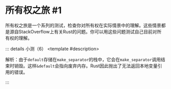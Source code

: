 <script setup>
import {
  QuizProvider,
  Quiz,
  Radio,
  Checkbox,
  Option
} from "../../components/quiz"
</script>

# 所有权之旅 #1

所有权之旅是一个系列的测试，检查你对所有权在实际情景中的理解。这些情景都是源自StackOverflow上有关Rust的问题。你可以用这些问题测试自己目前对所有权的理解。

::: details 小测（6）
<QuizProvider>
<Quiz>
<template #description>

解析：由于`default`存储在`make_separator`的栈中，它会在`make_separator`调用结束时销毁。这样`&default`会指向废弃内存。Rust因此抛出了无法返回本地变量引用的错误。

</template>
<template #quiz>

程序1：

```rust
// 使用字符串创建一个行分割字符串
// 如果提供的字符串是空的，那么返回默认字符串
fn make_separator(user_str: &str) -> &str {
    if user_str == "" {
        let default = "=".repeat(10);
        &default
    } else {
        user_str
    }
}
```

如果你试图编译这段代码，你会收到以下哪一个错误？

<Radio>
<Option label="函数make_separator不能返回两个不同的引用" />
<Option label="不能返回对本地变量default的引用" answer />
<Option label="函数make_separator不能返回对&str的引用" />
<Option label="user_str的生命周期不够长" />
</Radio>

</template>
</Quiz>

<Quiz>
<template #description>

解析：首先，调用者必须传递一个空串来触发问题。这种情况下会返回一个空指针。然后，调用者需要使用`make_separator`的结果，也就是`println`。

</template>
<template #quiz>

程序1：

```rust
// 使用字符串创建一个行分割字符串
// 如果提供的字符串是空的，那么返回默认字符串
fn make_separator(user_str: &str) -> &str {
    if user_str == "" {
        let default = "=".repeat(10);
        &default
    } else {
        user_str
    }
}
```

如果你试图编译这段代码，你会看到如下错误

```
error[E0515]: cannot return a reference to local variable `default`
 --> test.rs:6:9
  |
6 |        &default
  |        ^^^^^^^^ return a reference to data owned by the current function
```

如果编译器**没有**拒绝这个函数。以下哪些个程序能够满足

1. 通过编译
2. 程序的执行可能会引发未定义行为

<Checkbox>
<Option answer>

```rust
let s = make_separator("");
```

</Option>
<Option answer>

```rust
println!("{}", make_separator("Hello world!"));
```

</Option>
<Option answer>

```rust
let s = make_separator("");
println!("{s}");
```

</Option>
<Option label="都不满足" />
</Checkbox>

</template>
</Quiz>

<Quiz>
<template #description>

解析：没有任何办法来返回一个分配在栈的变量的指针。最简单的办法就是修改返回值为`String`，且复制输入的字符串到一个含所有权的新字符串中。然而，要求`user_str`是一个`String`会破坏API的灵活度，调用者可能在一个大字符串的子串（切片）上调用`make_separator`。而且还会要求调用者创建堆内字符串，因此，它们无法使用字符串字面量，比如`make_separator("Rust")`。

这个问题最符合语义的解法是使用一个你还没有见过的结构体：`Cow`。写时复制智能指针能够让这个函数返回字符串或者字符串引用，且不会产生类型错误。

</template>
<template #quiz>

程序1：

```rust
// 使用字符串创建一个行分割字符串
// 如果提供的字符串是空的，那么返回默认字符串
fn make_separator(user_str: &str) -> &str {
    if user_str == "" {
        let default = "=".repeat(10);
        &default
    } else {
        user_str
    }
}
```

查看下面的修复（已高亮），哪一个修复符合以下三个标准

1. 修复的函数能够通过Rust的编译
2. 修复的函数保留了原始函数的意图
3. 修复的函数没有引发不必要的性能问题

<Radio>
<Option answer>

<!-- TODO: highlight word in some line -->
```rust {4} /String/ /user_str.to_string()/
fn make_separator(user_str: &str) -> String {
    if user_str == "" {
        let default = "=".repeat(10);
        default
    } else {
        user_str.to_string()
    }
}
```

</Option>
<Option>

```rust /&user_str/
fn make_separator(user_str: &str) -> &str {
    if user_str == "" {
        let default = "=".repeat(10);
        &default
    } else {
        &user_str
    }
}
```

</Option>
<Option>

```rust
fn make_separator(user_str: String) -> String {
    if user_str == "" {
        let default = "=".repeat(10);
        default
    } else {
        user_str
    }
}
```

</Option>
</Radio>

</template>
</Quiz>

<Quiz>
<template #description>

解析：函数`Option::unwrap`需要传入`self`，它会消耗`arg`的所有权。然而`arg`是一个option的不可变引用，它无法提供所有权。因此Rust编译器会抛出无法通过`unwrap`移动所有权的错误。

</template>
<template #quiz>

程序2：

```rust
// 如果参数有值，获取其中的字符串
// 否则，返回默认值
fn get_or_default(arg: &Option<String>) -> String {
    if arg.is_none() {
        return String::new();
    }
    let s = arg.unwrap();
    s.clone()
}
```

如果你试图编译这段代码，你会收到以下哪一个错误？

<Radio>
<Option label="无法在不解引用arg的情况下调用arg.is_none()" />
<Option label="arg的生命周期不够长" />
<Option label="s.clone()的生命周期不够长，不能被返回" />
<Option label="不能通过arg.unwrap()移动arg的所有权" answer />
</Radio>

</template>
</Quiz>

<Quiz>
<template #description>

解析：这些程序都会触发重复释放，违反内存安全。如果允许`arg.unwrap()`执行，那么`String::from("Rust")`的所有权就会被`s`消费。在`get_or_default`返回后，字符串会被销毁。然而，`opt`仍然认为它有字符串的所有权，所以字符串会被重复释放。

</template>
<template #quiz>

程序2：

```rust
// 如果参数有值，获取其中的字符串
// 否则，返回默认值
fn get_or_default(arg: &Option<String>) -> String {
    if arg.is_none() {
        return String::new();
    }
    let s = arg.unwrap();
    s.clone()
}
```

如果你试图编译这段代码，你会看到如下报错：

```
error[E0507]: cannot move out of `*arg` which is behind a shared reference
 ---> test.rs:7:13
  |
7 |    let s = arg.unwrap();
  |            ^^^^--------
  |            |   |
  |            |   `*arg` moved due to this method call
  |            help: consider calling `.as_ref()` or `.as_mut()` to borrow type's contents
  |            move occurs because `*arg` has type `Option<String>`, which does not implement the `Copy` trait
```

如果编译器**没有**拒绝这个函数。以下哪些个程序能够满足

1. 通过编译
2. 程序的执行可能会引发未定义行为

<Checkbox>
<Option answer>

```rust
let opt = Some(String::from("Rust"));
get_or_default(&opt);
```

</Option>
<Option answer>

```rust
let opt = Some(String::from("Rust"));
get_or_default(&opt);
println!("{:?}", opt);
```

</Option>
<Option answer>

```rust
let opt = Some(String::from("Rust"));
let s = get_or_default(&opt);
println!("{}", s);
```

</Option>
<Option label="都不满足" />
</Checkbox>

</template>
</Quiz>

<Quiz>
<template #description>

解析：`is_none`和`unwrap`的组合使用并不符合Rust的开发模式，而`match`结合了功能性，它还能自动从`&Option`中弹出`&String`供分支内部使用。因此`match`是最理想的解决方法，它无需修改程序原本的意图或签名，就能通过编译。

将`&Option`改为`Option`的方式是不可取的，因为它需要调用者提供这个option的所有权，这样的API是非常死板的。

</template>
<template #quiz>

程序2：

```rust
// 如果参数有值，获取其中的字符串
// 否则，返回默认值
fn get_or_default(arg: &Option<String>) -> String {
    if arg.is_none() {
        return String::new();
    }
    let s = arg.unwrap();
    s.clone()
}
```

查看下面的修复（已高亮），哪一个修复符合以下三个标准

1. 修复的函数能够通过Rust的编译
2. 修复的函数保留了原始函数的意图
3. 修复的函数没有引发不必要的性能问题

<Radio>
<Option>

```rust /&str/ /s.to_string()/
fn get_or_default(arg: &Option<&str>) -> String {
    if arg.is_none() {
        return String::new();
    }
    let s = arg.unwrap();
    s.to_string()
}
```

</Option>
<Option>

```rust /&mut Option<String>/ /.as_mut()/
fn get_or_default(arg: &mut Option<String>) -> String {
    if arg.is_none() {
        return String::new();
    }
    let s = arg.as_mut().unwrap();
    s.clone()
}
```

</Option>
<Option>

```rust /Option<String>/
fn get_or_default(arg: Option<String>) -> String {
    if arg.is_none() {
        return String::new();
    }
    let s = arg.unwrap();
    s.clone()
}
```

</Option>
<Option answer>

```rust {2-4}
fn get_or_default(arg: &Option<String>) -> String {
    match arg {
        None => String::new(),
        Some(s) => s.clone()
    }
}
```

</Option>
</Radio>

</template>
</Quiz>
</QuizProvider>
:::
